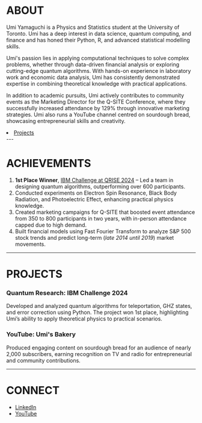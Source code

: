 # ABOUT  
Umi Yamaguchi is a Physics and Statistics student at the University of Toronto. Umi has a deep interest in data science, quantum computing, and finance and has honed their Python, R, and advanced statistical modelling skills.  

Umi's passion lies in applying computational techniques to solve complex problems, whether through data-driven financial analysis or exploring cutting-edge quantum algorithms. With hands-on experience in laboratory work and economic data analysis, Umi has consistently demonstrated expertise in combining theoretical knowledge with practical applications.  

In addition to academic pursuits, Umi actively contributes to community events as the Marketing Director for the Q-SITE Conference, where they successfully increased attendance by 129% through innovative marketing strategies. Umi also runs a YouTube channel centred on sourdough bread, showcasing entrepreneurial skills and creativity.  

<li class="masthead__menu-item">
          <a href="xxx.github.io/research.html">Projects</a></li>
---

# ACHIEVEMENTS  
1. **1st Place Winner**, [IBM Challenge at QRISE 2024](https://www.quantumcoalition.io/challenges) – Led a team in designing quantum algorithms, outperforming over 600 participants.  
2. Conducted experiments on Electron Spin Resonance, Black Body Radiation, and Photoelectric Effect, enhancing practical physics knowledge.  
3. Created marketing campaigns for Q-SITE that boosted event attendance from 350 to 800 participants in two years, with in-person attendance capped due to high demand.
4. Built financial models using Fast Fourier Transform to analyze S&P 500 stock trends and predict long-term (_late 2014 until 2019_) market movements.  

---

# PROJECTS  
### Quantum Research: IBM Challenge 2024  
Developed and analyzed quantum algorithms for teleportation, GHZ states, and error correction using Python. The project won 1st place, highlighting Umi’s ability to apply theoretical physics to practical scenarios. 

### YouTube: Umi's Bakery  
Produced engaging content on sourdough bread for an audience of nearly 2,000 subscribers, earning recognition on TV and radio for entrepreneurial and community contributions.  

---

# CONNECT  
- [LinkedIn](https://www.linkedin.com/in/umi-yamaguchi/)  
- [YouTube](https://www.youtube.com/@UmisBakery)  
